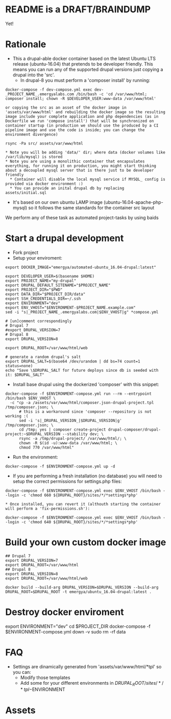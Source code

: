 README is a DRAFT/BRAINDUMP
===========================

Yet!

Rationale
=========

* This a drupal-able docker container based on the latest Ubuntu LTS release (ubuntu-16.04) that pretends to be developer friendly.
This means you can run any of the supported drupal versions just copying a drupal into the 'src'.
  * In drupal-8 you must perform a 'composer install' by running:
```
docker-compose -f dev-compose.yml exec dev-_PROJECT_NAME_.emergyalabs.com /bin/bash -c 'cd /var/www/html; composer install; chown -R $DEVELOPER_USER:www-data /var/www/html'
```
    or copying the src as an asset of the docker image in 'assets/var/www/html' and rebuilding the docker image so the resulting image include your complete application and php dependencies (as in Dockerfile we run 'compose install') that will be synchronized on container startup (in production we should use the produced by a CI pipeline image and use the code is inside; you can change the environment divergence)
```
rsync -Pa src/ assets/var/www/html
```
    * Note you will be adding 'data/' dir; where data (docker volumes like /var/lib/mysql) is stored
    * Note you are using a monolithic container that encapsulates everything, for running it on production, you might start thinking about a decoupled mysql server that is there just to be developer friendly
      * Container will disable the local mysql service if MYSQL_ config is provided via docker environment :)
      * You can provide an inital drupal db by replacing assets/initial.sql

  * It's based on our own ubuntu LAMP image (ubuntu-16.04-apache-php-mysql) so it follows the same standards for the container src layout

We perform any of these task as automated project-tasks by using baids

Start a drupal development
==========================

* Fork project
* Setup your enviroment:
```
export DOCKER_IMAGE="emergya/automated-ubuntu_16.04-drupal:latest"

export DEVELOPER_USER=$(basename $HOME)
export PROJECT_NAME="my-drupal"
export DRUPAL_DEFAULT_SITENAME="$PROJECT_NAME"
export PROJECT_DIR="$PWD"
export DATA_DIR="$PROJECT_DIR/data"
export SSH_CREDENTIALS_DIR=~/.ssh
export ENVIRONMENT="dev"
export ENV_VHOST="$ENVIRONMENT-$PROJECT_NAME.example.com"
sed -i "s|_PROJECT_NAME_.emergyalabs.com|$ENV_VHOST|g" *compose.yml

# [un]comment correspondingly
# Drupal 7
#export DRUPAL_VERSION=7
# Drupal 8
export DRUPAL_VERSION=8

export DRUPAL_ROOT=/var/www/html/web

# generate a random drupal's salt
export DRUPAL_SALT=$(base64 /dev/urandom | dd bs=74 count=1 status=none)
echo "Save \$DRUPAL_SALT for future deploys since db is seeded with it: $DRUPAL_SALT"
```
* Install base drupal using the dockerized 'composer' with this snippet:
```
docker-compose -f $ENVIRONMENT-compose.yml run --rm --entrypoint /bin/bash $ENV_VHOST \
  -c "cp -a /assets/var/www/html/composer.json-drupal-project.tpl /tmp/composer.json; \
      # this is a workaround since 'composer --repository is not working :(
      sed -i 's|_DRUPAL_VERSION_|$DRUPAL_VERSION|g' /tmp/composer.json; \
      cd /tmp; yes | composer create-project drupal-composer/drupal-project:~$DRUPAL_VERSION --stability dev; \
      rsync -a /tmp/drupal-project/ /var/www/html/; \
      chown -R $(id -u):www-data /var/www/html; \
      chmod 770 /var/www/html"
```
* Run the environment:
```
docker-compose -f $ENVIRONMENT-compose.yml up -d
```
  * If you are performing a fresh installation (no database) you will need to setup the correct permissions for settings.php files:
```
docker-compose -f $ENVIRONMENT-compose.yml exec $ENV_VHOST /bin/bash --login -c 'chmod 660 ${DRUPAL_ROOT}/sites/*/*settings*php'
```
    * Once installed, you can revert it (althouth starting the container will perform a 'fix-permissions.sh'):
```
docker-compose -f $ENVIRONMENT-compose.yml exec $ENV_VHOST /bin/bash --login -c 'chmod 640 ${DRUPAL_ROOT}/sites/*/*settings*php'
```

Build your own custom docker image
==================================

```
## Drupal 7
export DRUPAL_VERSION=7
export DRUPAL_ROOT=/var/www/html
## Drupal 8
export DRUPAL_VERSION=8
export DRUPAL_ROOT=/var/www/html/web

docker build --build-arg DRUPAL_VERSION=$DRUPAL_VERSION --build-arg DRUPAL_ROOT=$DRUPAL_ROOT -t emergya/ubuntu_16.04-drupal:latest .
```

# Destroy docker enviroment

export ENVIRONMENT="dev"
cd $PROJECT_DIR
docker-compose -f $ENVIRONMENT-compose.yml down -v
sudo rm -rf data

# FAQ

* Settings are dinamically generated from 'assets/var/www/html/*tpl' so you can:
  * Modify those templates
  * Add some for your different environments in $DRUPAL_ROOT/sites/*/*tpl-$ENVIRONMENT

# Assets
